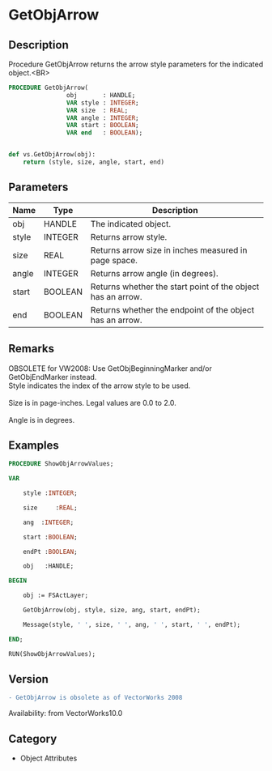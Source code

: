 # GetObjArrow

## Description
Procedure GetObjArrow returns the arrow style parameters for the indicated object.&lt;BR&gt;


```pascal
PROCEDURE GetObjArrow(
				obj       : HANDLE;
				VAR style : INTEGER;
				VAR size  : REAL;
				VAR angle : INTEGER;
				VAR start : BOOLEAN;
				VAR end   : BOOLEAN);
```

```python

def vs.GetObjArrow(obj):
    return (style, size, angle, start, end)
```

## Parameters
|Name|Type|Description|
|---|---|---|
|obj|HANDLE|The indicated object.|
|style|INTEGER|Returns arrow style.|
|size|REAL|Returns arrow size in inches measured in page space.|
|angle|INTEGER|Returns arrow angle (in degrees).|
|start|BOOLEAN|Returns whether the start point of the object has an arrow.|
|end|BOOLEAN|Returns whether the endpoint of the object has an arrow.|

## Remarks
OBSOLETE for VW2008: Use GetObjBeginningMarker and/or GetObjEndMarker instead.<BR>
Style indicates the index of the arrow style to be used.<BR>
<BR>
Size is in page-inches. Legal values are 0.0 to 2.0.<BR>
<BR>
Angle is in degrees.

## Examples
```pascal
PROCEDURE ShowObjArrowValues;

VAR

	style :INTEGER;

	size	 :REAL;

	ang	 :INTEGER;

	start :BOOLEAN;

	endPt :BOOLEAN;

	obj   :HANDLE;

BEGIN

	obj := FSActLayer;

	GetObjArrow(obj, style, size, ang, start, endPt);

	Message(style, ' ', size, ' ', ang, ' ', start, ' ', endPt);

END;

RUN(ShowObjArrowValues);
```

## Version
```diff
- GetObjArrow is obsolete as of VectorWorks 2008
```

Availability: from VectorWorks10.0
## Category
* Object Attributes

